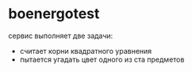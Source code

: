 # boenergotest

сервис выполняет две задачи:

- считает корни квадратного уравнения
- пытается угадать цвет одного из ста предметов
